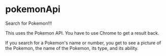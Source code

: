 # pokemonApi
Search for Pokemon!!!

This uses the Pokemon API. You have to use Chrome to get a result back. 

If you search for a Pokemon's name or number, you get to see a picture of the Pokemon, the name of the Pokemon, its type, and its ability. 

